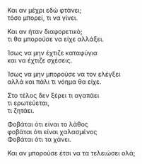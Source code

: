 Και αν μέχρι εδώ φτάνει;\
τόσο μπορεί, τι να γίνει.

Και αν ήταν διαφορετικό;\
τι θα μπορούσε να είχε αλλάξει.

Ίσως να μην έχτιζε καταφύγια\
και να έχτιζε σχέσεις.

Ίσως να μην  μπορούσε να τον ελέγξει\
αλλά και πάλι τι νόημα θα είχε.

Στο τέλος δεν ξέρει τι αγαπάει\
τι ερωτεύεται,\
τι ζητάει.

Φοβάται ότι είναι το λάθος\
φοβάται ότι είναι χαλασμένος\
Φοβάται ότι τα χάνει.

Και αν μπορούσε έτσι να τα τελειώσει ολά;